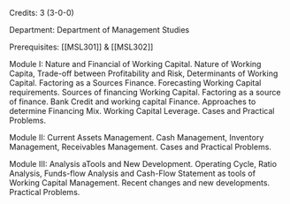 Credits: 3 (3-0-0)

Department: Department of Management Studies

Prerequisites: [[MSL301]] & [[MSL302]]

Module I: Nature and Financial of Working Capital. Nature of Working Capita, Trade-off between Profitability and Risk, Determinants of Working Capital. Factoring as a Sources Finance. Forecasting Working Capital requirements. Sources of financing Working Capital. Factoring as a source of finance. Bank Credit and working capital Finance. Approaches to determine Financing Mix. Working Capital Leverage. Cases and Practical Problems.

Module II: Current Assets Management. Cash Management, Inventory Management, Receivables Management. Cases and Practical Problems.

Module III: Analysis aTools and New Development. Operating Cycle, Ratio Analysis, Funds-flow Analysis and Cash-Flow Statement as tools of Working Capital Management. Recent changes and new developments. Practical Problems.